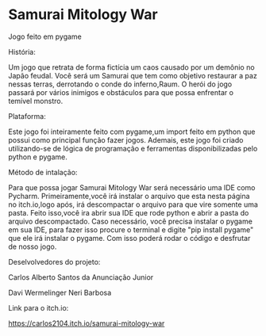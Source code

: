 # Samurai Mitology War
 Jogo feito em pygame

História:

Um jogo que retrata de forma fictícia um caos causado por um demônio no Japão feudal. Você será um Samurai que tem como objetivo restaurar a paz nessas terras, derrotando o conde do inferno,Raum. O herói do jogo passará por vários inimigos e obstáculos para que possa enfrentar o temível monstro.

Plataforma:

Este jogo foi inteiramente feito com pygame,um import feito em python que possui como principal função fazer jogos. Ademais, este jogo foi criado utilizando-se de lógica de programação e ferramentas disponibilizadas pelo python e pygame.

Método de intalação:

Para que possa jogar Samurai Mitology War será necessário uma IDE como Pycharm. Primeiramente,você irá instalar o arquivo que esta nesta página no itch.io,logo após, irá descompactar o arquivo para que vire somente uma pasta. Feito isso,você ira abrir sua IDE que rode python e abrir a pasta do arquivo descompactado. Caso necessário, você precisa instalar o pygame em sua IDE, para fazer isso procure o terminal e digite "pip install pygame" que ele irá instalar o pygame. Com isso poderá rodar o código e desfrutar de nosso jogo.

Deselvolvedores do projeto:

Carlos Alberto Santos da Anunciação Junior

Davi Wermelinger Neri Barbosa

Link para o itch.io:

https://carlos2104.itch.io/samurai-mitology-war